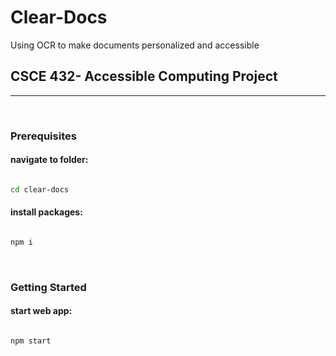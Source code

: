 # Clear-Docs
Using OCR to make documents personalized and accessible

## CSCE 432- Accessible Computing Project 
---
</br>

### Prerequisites
#### navigate to folder:
```sh

cd clear-docs
```

#### install packages:
```sh

npm i
```
</br>

### Getting Started
#### start web app:
```sh

npm start 
```